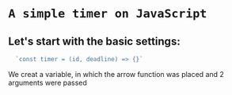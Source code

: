 # `A simple timer on JavaScript`

## Let's start with the basic settings:

```JavaScript
  `const timer = (id, deadline) => {}`
```
We creat a variable, in which the arrow function was placed and 2 arguments were passed
